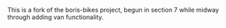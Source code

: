 This is a fork of the boris-bikes project, begun in section 7 while midway through adding van functionality.
